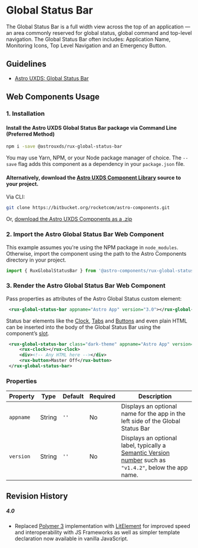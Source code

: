 # Global Status Bar

The Global Status Bar is a full width view across the top of an application — an area commonly reserved for global status, global command and top-level navigation. The Global Status Bar often includes: Application Name, Monitoring Icons, Top Level Navigation and an Emergency Button.

## Guidelines

- [Astro UXDS: Global Status Bar](https://astrouxds.com/ui-components/global-status-bar)

## Web Components Usage

### 1. Installation

#### Install the Astro UXDS Global Status Bar package via Command Line (Preferred Method)

```sh
npm i -save @astrouxds/rux-global-status-bar
```

You may use Yarn, NPM, or your Node package manager of choice. The `--save` flag adds this component as a dependency in your `package.json` file.

#### **Alternatively**, download the [Astro UXDS Component Library](https://bitbucket.org/rocketcom/astro-components/src/master/) source to your project.

Via CLI:

```sh
git clone https://bitbucket.org/rocketcom/astro-components.git
```

Or, [download the Astro UXDS Components as a .zip](https://bitbucket.org/rocketcom/astro-components/get/master.zip)

### 2. Import the Astro Global Status Bar Web Component

This example assumes you're using the NPM package in `node_modules`. Otherwise, import the component using the path to the Astro Components directory in your project.

```javascript
import { RuxGlobalStatusBar } from '@astro-components/rux-global-status-bar/rux-global-status-bar.js';
```

### 3. Render the Astro Global Status Bar Web Component

Pass properties as attributes of the Astro Global Status custom element:

```xml
 <rux-global-status-bar appname="Astro App" version="3.0"></rux-global-status-bar>
```

Status bar elements like the [Clock](https://www.astrouxds.com/ui-components/clock), [Tabs](https://www.astrouxds.com/ui-components/tabs) and [Buttons](https://www.astrouxds.com/ui-components/buttons) and even plain HTML can be inserted into the body of the Global Status Bar using the component’s [slot](https://developer.mozilla.org/en-US/docs/Web/HTML/Element/slot).

```xml
 <rux-global-status-bar class="dark-theme" appname="Astro App" version="3.0">
	 <rux-clock></rux-clock>
	 <div><!-- Any HTML here --></div>
	 <rux-button>Master Off</rux-button>
 </rux-global-status-bar>
```

### Properties

| Property  | Type   | Default | Required | Description                                                                                                                    |
| --------- | ------ | ------- | -------- | ------------------------------------------------------------------------------------------------------------------------------ |
| `appname` | String | `''`    | No       | Displays an optional name for the app in the left side of the Global Status Bar                                                |
| `version` | String | `''`    | No       | Displays an optional label, typically a [Semantic Version number](https://semver.org/) such as `"v1.4.2"`, below the app name. |

## Revision History

##### **4.0**

- Replaced [Polymer 3](https://www.polymer-project.org) implementation with [LitElement](https://lit-element.polymer-project.org/) for improved speed and interoperability with JS Frameworks as well as simpler template declaration now available in vanilla JavaScript.

